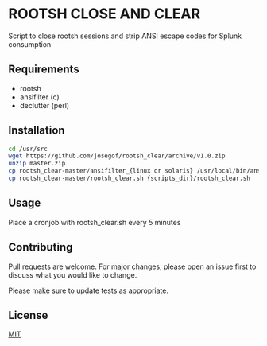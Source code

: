 # ROOTSH CLOSE AND CLEAR

Script to close rootsh sessions and strip ANSI escape codes for Splunk consumption

## Requirements

- rootsh
- ansifilter (c)
- declutter (perl)


## Installation

```bash
cd /usr/src
wget https://github.com/josegof/rootsh_clear/archive/v1.0.zip
unzip master.zip
cp rootsh_clear-master/ansifilter_{linux or solaris} /usr/local/bin/ansifilter
cp rootsh_clear-master/rootsh_clear.sh {scripts_dir}/rootsh_clear.sh
```

## Usage

Place a cronjob with rootsh_clear.sh every 5 minutes


## Contributing
Pull requests are welcome. For major changes, please open an issue first to discuss what you would like to change.

Please make sure to update tests as appropriate.

## License
[MIT](https://choosealicense.com/licenses/mit/)
